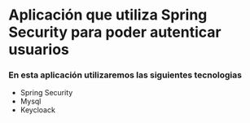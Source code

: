 #  Aplicación que utiliza Spring Security para poder autenticar usuarios 

### En esta aplicación utilizaremos las siguientes tecnologias 

- Spring Security
- Mysql
- Keycloack 

